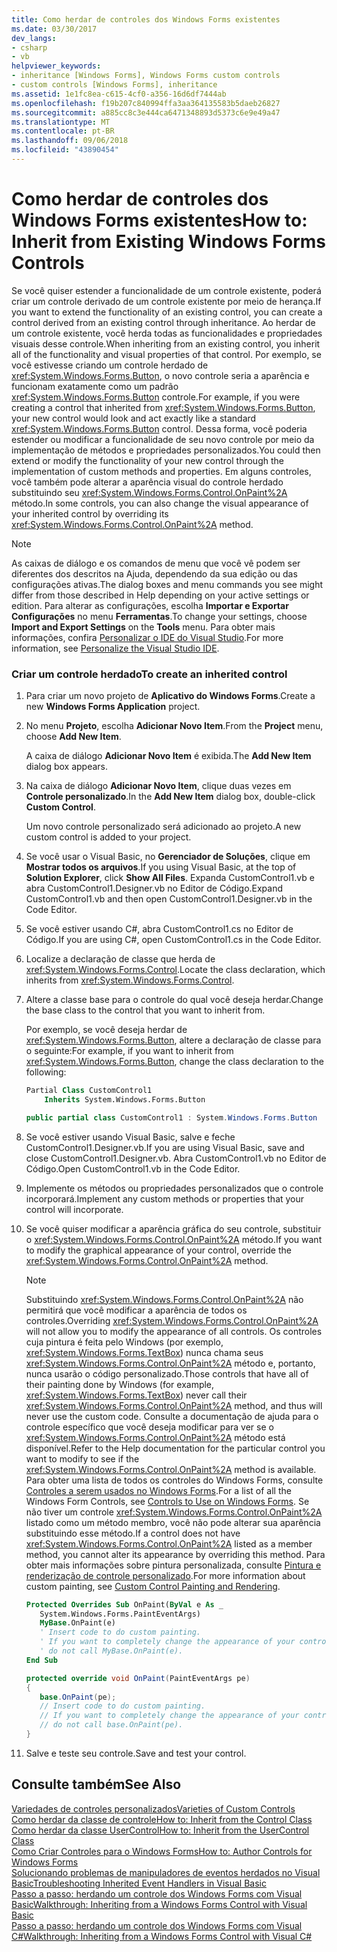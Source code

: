 ```yaml
---
title: Como herdar de controles dos Windows Forms existentes
ms.date: 03/30/2017
dev_langs:
- csharp
- vb
helpviewer_keywords:
- inheritance [Windows Forms], Windows Forms custom controls
- custom controls [Windows Forms], inheritance
ms.assetid: 1e1fc8ea-c615-4cf0-a356-16d6df7444ab
ms.openlocfilehash: f19b207c840994ffa3aa364135583b5daeb26827
ms.sourcegitcommit: a885cc8c3e444ca6471348893d5373c6e9e49a47
ms.translationtype: MT
ms.contentlocale: pt-BR
ms.lasthandoff: 09/06/2018
ms.locfileid: "43890454"
---
```

# <a name="how-to-inherit-from-existing-windows-forms-controls"></a><span data-ttu-id="f9c4d-102">Como herdar de controles dos Windows Forms existentes</span><span class="sxs-lookup"><span data-stu-id="f9c4d-102">How to: Inherit from Existing Windows Forms Controls</span></span>
<span data-ttu-id="f9c4d-103">Se você quiser estender a funcionalidade de um controle existente, poderá criar um controle derivado de um controle existente por meio de herança.</span><span class="sxs-lookup"><span data-stu-id="f9c4d-103">If you want to extend the functionality of an existing control, you can create a control derived from an existing control through inheritance.</span></span> <span data-ttu-id="f9c4d-104">Ao herdar de um controle existente, você herda todas as funcionalidades e propriedades visuais desse controle.</span><span class="sxs-lookup"><span data-stu-id="f9c4d-104">When inheriting from an existing control, you inherit all of the functionality and visual properties of that control.</span></span> <span data-ttu-id="f9c4d-105">Por exemplo, se você estivesse criando um controle herdado de <xref:System.Windows.Forms.Button>, o novo controle seria a aparência e funcionam exatamente como um padrão <xref:System.Windows.Forms.Button> controle.</span><span class="sxs-lookup"><span data-stu-id="f9c4d-105">For example, if you were creating a control that inherited from <xref:System.Windows.Forms.Button>, your new control would look and act exactly like a standard <xref:System.Windows.Forms.Button> control.</span></span> <span data-ttu-id="f9c4d-106">Dessa forma, você poderia estender ou modificar a funcionalidade de seu novo controle por meio da implementação de métodos e propriedades personalizados.</span><span class="sxs-lookup"><span data-stu-id="f9c4d-106">You could then extend or modify the functionality of your new control through the implementation of custom methods and properties.</span></span> <span data-ttu-id="f9c4d-107">Em alguns controles, você também pode alterar a aparência visual do controle herdado substituindo seu <xref:System.Windows.Forms.Control.OnPaint%2A> método.</span><span class="sxs-lookup"><span data-stu-id="f9c4d-107">In some controls, you can also change the visual appearance of your inherited control by overriding its <xref:System.Windows.Forms.Control.OnPaint%2A> method.</span></span>  
  
> [!NOTE]
>  <span data-ttu-id="f9c4d-108">As caixas de diálogo e os comandos de menu que você vê podem ser diferentes dos descritos na Ajuda, dependendo da sua edição ou das configurações ativas.</span><span class="sxs-lookup"><span data-stu-id="f9c4d-108">The dialog boxes and menu commands you see might differ from those described in Help depending on your active settings or edition.</span></span> <span data-ttu-id="f9c4d-109">Para alterar as configurações, escolha **Importar e Exportar Configurações** no menu **Ferramentas**.</span><span class="sxs-lookup"><span data-stu-id="f9c4d-109">To change your settings, choose **Import and Export Settings** on the **Tools** menu.</span></span> <span data-ttu-id="f9c4d-110">Para obter mais informações, confira [Personalizar o IDE do Visual Studio](/visualstudio/ide/personalizing-the-visual-studio-ide).</span><span class="sxs-lookup"><span data-stu-id="f9c4d-110">For more information, see [Personalize the Visual Studio IDE](/visualstudio/ide/personalizing-the-visual-studio-ide).</span></span>  
  
### <a name="to-create-an-inherited-control"></a><span data-ttu-id="f9c4d-111">Criar um controle herdado</span><span class="sxs-lookup"><span data-stu-id="f9c4d-111">To create an inherited control</span></span>  
  
1.  <span data-ttu-id="f9c4d-112">Para criar um novo projeto de **Aplicativo do Windows Forms**.</span><span class="sxs-lookup"><span data-stu-id="f9c4d-112">Create a new **Windows Forms Application** project.</span></span>  
  
2.  <span data-ttu-id="f9c4d-113">No menu **Projeto**, escolha **Adicionar Novo Item**.</span><span class="sxs-lookup"><span data-stu-id="f9c4d-113">From the **Project** menu, choose **Add New Item**.</span></span>  
  
     <span data-ttu-id="f9c4d-114">A caixa de diálogo **Adicionar Novo Item** é exibida.</span><span class="sxs-lookup"><span data-stu-id="f9c4d-114">The **Add New Item** dialog box appears.</span></span>  
  
3.  <span data-ttu-id="f9c4d-115">Na caixa de diálogo **Adicionar Novo Item**, clique duas vezes em **Controle personalizado**.</span><span class="sxs-lookup"><span data-stu-id="f9c4d-115">In the **Add New Item** dialog box, double-click **Custom Control**.</span></span>  
  
     <span data-ttu-id="f9c4d-116">Um novo controle personalizado será adicionado ao projeto.</span><span class="sxs-lookup"><span data-stu-id="f9c4d-116">A new custom control is added to your project.</span></span>  
  
4.  <span data-ttu-id="f9c4d-117">Se você usar o Visual Basic, no **Gerenciador de Soluções**, clique em **Mostrar todos os arquivos**.</span><span class="sxs-lookup"><span data-stu-id="f9c4d-117">If you using Visual Basic, at the top of **Solution Explorer**, click **Show All Files**.</span></span> <span data-ttu-id="f9c4d-118">Expanda CustomControl1.vb e abra CustomControl1.Designer.vb no Editor de Código.</span><span class="sxs-lookup"><span data-stu-id="f9c4d-118">Expand CustomControl1.vb and then open CustomControl1.Designer.vb in the Code Editor.</span></span>  
  
5.  <span data-ttu-id="f9c4d-119">Se você estiver usando C#, abra CustomControl1.cs no Editor de Código.</span><span class="sxs-lookup"><span data-stu-id="f9c4d-119">If you are using C#, open CustomControl1.cs in the Code Editor.</span></span>  
  
6.  <span data-ttu-id="f9c4d-120">Localize a declaração de classe que herda de <xref:System.Windows.Forms.Control>.</span><span class="sxs-lookup"><span data-stu-id="f9c4d-120">Locate the class declaration, which inherits from <xref:System.Windows.Forms.Control>.</span></span>  
  
7.  <span data-ttu-id="f9c4d-121">Altere a classe base para o controle do qual você deseja herdar.</span><span class="sxs-lookup"><span data-stu-id="f9c4d-121">Change the base class to the control that you want to inherit from.</span></span>  
  
     <span data-ttu-id="f9c4d-122">Por exemplo, se você deseja herdar de <xref:System.Windows.Forms.Button>, altere a declaração de classe para o seguinte:</span><span class="sxs-lookup"><span data-stu-id="f9c4d-122">For example, if you want to inherit from <xref:System.Windows.Forms.Button>, change the class declaration to the following:</span></span>  
  
    ```vb  
    Partial Class CustomControl1  
        Inherits System.Windows.Forms.Button  
    ```  
  
    ```csharp  
    public partial class CustomControl1 : System.Windows.Forms.Button  
    ```  
  
8.  <span data-ttu-id="f9c4d-123">Se você estiver usando Visual Basic, salve e feche CustomControl1.Designer.vb.</span><span class="sxs-lookup"><span data-stu-id="f9c4d-123">If you are using Visual Basic, save and close CustomControl1.Designer.vb.</span></span> <span data-ttu-id="f9c4d-124">Abra CustomControl1.vb no Editor de Código.</span><span class="sxs-lookup"><span data-stu-id="f9c4d-124">Open CustomControl1.vb in the Code Editor.</span></span>  
  
9. <span data-ttu-id="f9c4d-125">Implemente os métodos ou propriedades personalizados que o controle incorporará.</span><span class="sxs-lookup"><span data-stu-id="f9c4d-125">Implement any custom methods or properties that your control will incorporate.</span></span>  
  
10. <span data-ttu-id="f9c4d-126">Se você quiser modificar a aparência gráfica do seu controle, substituir o <xref:System.Windows.Forms.Control.OnPaint%2A> método.</span><span class="sxs-lookup"><span data-stu-id="f9c4d-126">If you want to modify the graphical appearance of your control, override the <xref:System.Windows.Forms.Control.OnPaint%2A> method.</span></span>  
  
    > [!NOTE]
    >  <span data-ttu-id="f9c4d-127">Substituindo <xref:System.Windows.Forms.Control.OnPaint%2A> não permitirá que você modificar a aparência de todos os controles.</span><span class="sxs-lookup"><span data-stu-id="f9c4d-127">Overriding <xref:System.Windows.Forms.Control.OnPaint%2A> will not allow you to modify the appearance of all controls.</span></span> <span data-ttu-id="f9c4d-128">Os controles cuja pintura é feita pelo Windows (por exemplo, <xref:System.Windows.Forms.TextBox>) nunca chama seus <xref:System.Windows.Forms.Control.OnPaint%2A> método e, portanto, nunca usarão o código personalizado.</span><span class="sxs-lookup"><span data-stu-id="f9c4d-128">Those controls that have all of their painting done by Windows (for example, <xref:System.Windows.Forms.TextBox>) never call their <xref:System.Windows.Forms.Control.OnPaint%2A> method, and thus will never use the custom code.</span></span> <span data-ttu-id="f9c4d-129">Consulte a documentação de ajuda para o controle específico que você deseja modificar para ver se o <xref:System.Windows.Forms.Control.OnPaint%2A> método está disponível.</span><span class="sxs-lookup"><span data-stu-id="f9c4d-129">Refer to the Help documentation for the particular control you want to modify to see if the <xref:System.Windows.Forms.Control.OnPaint%2A> method is available.</span></span> <span data-ttu-id="f9c4d-130">Para obter uma lista de todos os controles do Windows Forms, consulte [Controles a serem usados no Windows Forms](../../../../docs/framework/winforms/controls/controls-to-use-on-windows-forms.md).</span><span class="sxs-lookup"><span data-stu-id="f9c4d-130">For a list of all the Windows Form Controls, see [Controls to Use on Windows Forms](../../../../docs/framework/winforms/controls/controls-to-use-on-windows-forms.md).</span></span> <span data-ttu-id="f9c4d-131">Se não tiver um controle <xref:System.Windows.Forms.Control.OnPaint%2A> listado como um método membro, você não pode alterar sua aparência substituindo esse método.</span><span class="sxs-lookup"><span data-stu-id="f9c4d-131">If a control does not have <xref:System.Windows.Forms.Control.OnPaint%2A> listed as a member method, you cannot alter its appearance by overriding this method.</span></span> <span data-ttu-id="f9c4d-132">Para obter mais informações sobre pintura personalizada, consulte [Pintura e renderização de controle personalizado](../../../../docs/framework/winforms/controls/custom-control-painting-and-rendering.md).</span><span class="sxs-lookup"><span data-stu-id="f9c4d-132">For more information about custom painting, see [Custom Control Painting and Rendering](../../../../docs/framework/winforms/controls/custom-control-painting-and-rendering.md).</span></span>  
  
    ```vb  
    Protected Overrides Sub OnPaint(ByVal e As _  
       System.Windows.Forms.PaintEventArgs)  
       MyBase.OnPaint(e)  
       ' Insert code to do custom painting.   
       ' If you want to completely change the appearance of your control,  
       ' do not call MyBase.OnPaint(e).  
    End Sub  
    ```  
  
    ```csharp  
    protected override void OnPaint(PaintEventArgs pe)  
    {  
       base.OnPaint(pe);  
       // Insert code to do custom painting.  
       // If you want to completely change the appearance of your control,  
       // do not call base.OnPaint(pe).  
    }  
    ```  
  
11. <span data-ttu-id="f9c4d-133">Salve e teste seu controle.</span><span class="sxs-lookup"><span data-stu-id="f9c4d-133">Save and test your control.</span></span>  
  
## <a name="see-also"></a><span data-ttu-id="f9c4d-134">Consulte também</span><span class="sxs-lookup"><span data-stu-id="f9c4d-134">See Also</span></span>  
 [<span data-ttu-id="f9c4d-135">Variedades de controles personalizados</span><span class="sxs-lookup"><span data-stu-id="f9c4d-135">Varieties of Custom Controls</span></span>](../../../../docs/framework/winforms/controls/varieties-of-custom-controls.md)  
 [<span data-ttu-id="f9c4d-136">Como herdar da classe de controle</span><span class="sxs-lookup"><span data-stu-id="f9c4d-136">How to: Inherit from the Control Class</span></span>](../../../../docs/framework/winforms/controls/how-to-inherit-from-the-control-class.md)  
 [<span data-ttu-id="f9c4d-137">Como herdar da classe UserControl</span><span class="sxs-lookup"><span data-stu-id="f9c4d-137">How to: Inherit from the UserControl Class</span></span>](../../../../docs/framework/winforms/controls/how-to-inherit-from-the-usercontrol-class.md)  
 [<span data-ttu-id="f9c4d-138">Como Criar Controles para o Windows Forms</span><span class="sxs-lookup"><span data-stu-id="f9c4d-138">How to: Author Controls for Windows Forms</span></span>](../../../../docs/framework/winforms/controls/how-to-author-controls-for-windows-forms.md)  
 [<span data-ttu-id="f9c4d-139">Solucionando problemas de manipuladores de eventos herdados no Visual Basic</span><span class="sxs-lookup"><span data-stu-id="f9c4d-139">Troubleshooting Inherited Event Handlers in Visual Basic</span></span>](~/docs/visual-basic/programming-guide/language-features/events/troubleshooting-inherited-event-handlers.md)  
 [<span data-ttu-id="f9c4d-140">Passo a passo: herdando um controle dos Windows Forms com Visual Basic</span><span class="sxs-lookup"><span data-stu-id="f9c4d-140">Walkthrough: Inheriting from a Windows Forms Control with Visual Basic</span></span>](../../../../docs/framework/winforms/controls/walkthrough-inheriting-from-a-windows-forms-control-with-visual-basic.md)  
 [<span data-ttu-id="f9c4d-141">Passo a passo: herdando um controle dos Windows Forms com Visual C#</span><span class="sxs-lookup"><span data-stu-id="f9c4d-141">Walkthrough: Inheriting from a Windows Forms Control with Visual C#</span></span>](../../../../docs/framework/winforms/controls/walkthrough-inheriting-from-a-windows-forms-control-with-visual-csharp.md)
